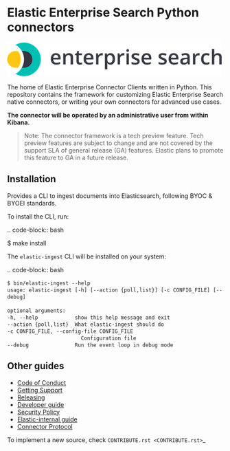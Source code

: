 # Elastic Enterprise Search Python connectors

![logo](logo-enterprise-search.png)

The home of Elastic Enterprise Connector Clients written in Python. This
repository contains the framework for customizing Elastic Enterprise Search
native connectors, or writing your own connectors for advanced use cases.

**The connector will be operated by an administrative user from within Kibana.**

> Note: The connector framework is a tech preview feature. Tech preview
> features are subject to change and are not covered by the support SLA of
> general release (GA) features. Elastic plans to promote this feature to GA in
> a future release.


## Installation

Provides a CLI to ingest documents into Elasticsearch, following BYOC & BYOEI standards.

To install the CLI, run:

.. code-block:: bash

   $ make install

The `elastic-ingest` CLI will be installed on your system:

.. code-block:: bash

    $ bin/elastic-ingest --help
    usage: elastic-ingest [-h] [--action {poll,list}] [-c CONFIG_FILE] [--debug]

    optional arguments:
    -h, --help            show this help message and exit
    --action {poll,list}  What elastic-ingest should do
    -c CONFIG_FILE, --config-file CONFIG_FILE
                            Configuration file
    --debug               Run the event loop in debug mode

## Other guides

- [Code of Conduct](https://www.elastic.co/community/codeofconduct)
- [Getting Support](docs/SUPPORT.md)
- [Releasing](docs/RELEASING.md)
- [Developer guide](docs/DEVELOPING.md)
- [Security Policy](docs/SECURITY.md)
- [Elastic-internal guide](docs/INTERNAL.md)
- [Connector Protocol](https://github.com/elastic/connectors-ruby/blob/main/docs/CONNECTOR_PROTOCOL.md)

To implement a new source, check `CONTRIBUTE.rst <CONTRIBUTE.rst>`_
